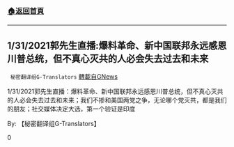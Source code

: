###  [:house:返回首頁](https://github.com/ourhimalayas/txt)
---

## 1/31/2021郭先生直播:爆料革命、新中国联邦永远感恩川普总统，但不真心灭共的人必会失去过去和未来
` 秘密翻译组G-Translators` [轉載自GNews](https://gnews.org/zh-hans/880147/)

1/31/2021郭先生直播：爆料革命、新中国联邦永远感恩川普总统，但不真心灭共的人必会失去过去和未来；我们不掺和美国两党之争，无论哪个党灭共，都是我们的朋友；社交媒体决定大选，第一个验证是印度

By: 【秘密翻译组G-Translators】

0
